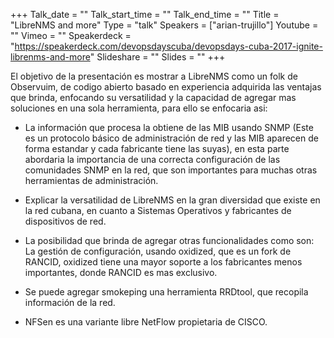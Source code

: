 +++
Talk_date = ""
Talk_start_time = ""
Talk_end_time = ""
Title = "LibreNMS and more"
Type = "talk"
Speakers = ["arian-trujillo"]
Youtube = ""
Vimeo = ""
Speakerdeck = "https://speakerdeck.com/devopsdayscuba/devopsdays-cuba-2017-ignite-librenms-and-more"
Slideshare = ""
Slides = ""
+++

El objetivo de la presentación es mostrar a LibreNMS como un folk de Observuim, 
de codigo abierto basado en experiencia adquirida las ventajas que brinda, enfocando 
su versatilidad y la capacidad de agregar mas soluciones en una sola herramienta, 
para ello se enfocaria asi: 

- La información que procesa la obtiene de las MIB usando SNMP (Este es un protocolo básico 
de administración de red y las MIB aparecen de forma estandar y cada fabricante tiene las suyas), 
en esta parte abordaria la importancia de una correcta configuración de las comunidades 
SNMP en la red, que son importantes para muchas otras herramientas de administración.

- Explicar la versatilidad de LibreNMS en la gran diversidad que existe en la red cubana, 
en cuanto a Sistemas Operativos y fabricantes de dispositivos de red.

- La posibilidad que brinda de agregar otras funcionalidades como son:
La gestión de configuración, usando oxidized, que es un fork de RANCID, oxidized tiene una mayor 
soporte a los fabricantes menos importantes, donde RANCID es mas exclusivo.

- Se puede agregar smokeping una herramienta RRDtool, que recopila información de la red.

- NFSen es una variante libre NetFlow propietaria de CISCO.
